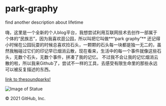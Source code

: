 # park-graphy
find another description about lifetime

嗨，这里是一个全新的个人blog平台，我想尝试利用互联网技术去创作一部属于个体的“民族志”，因为我喜欢逛公园，所以叫把它叫做**“park graphy”**
还记得小时候在公园玩耍的时候总喜欢捡石头，一颗颗的石头每一块都是独一无二的，虽然我触碰过它们的印记早已烟消云散，现在看来，生活中的每一个事件就像这些石头，无数个石头，无数个事件，拼凑了我的记忆。
不过我不会让我的记忆烟消云散的啦，所以我来Github了，尝试不一样的工具，去感受有限生命里的那些永远可以被反复描述的东西。

[link to thesoundparks!](https://thesoundparks.com/)

![Image of Statue](https://img1.wsimg.com/isteam/ip/d12e04b3-369c-4cad-a9d3-ca6b0f46190a/%E5%BE%AE%E4%BF%A1%E5%9B%BE%E7%89%87_20210718021953.jpg/:/cr=t:0%25,l:0%25,w:100%25,h:100%25/rs=w:984,h:1312)

© 2021 GitHub, Inc.
